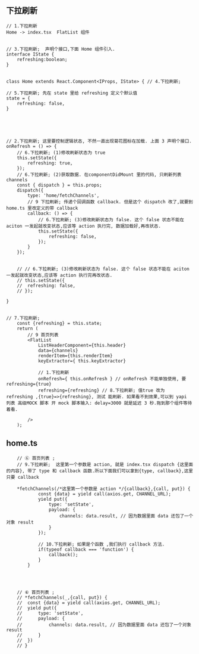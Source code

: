 ##  下拉刷新 
    // 1.下拉刷新
    Home -> index.tsx  FlatList 组件


    // 3.下拉刷新;  声明个接口,下面 Home 组件引入.
    interface IState {
        refreshing:boolean;
    }


    class Home extends React.Component<IProps, IState> { // 4.下拉刷新; 

	// 5.下拉刷新; 先在 state 里给 refreshing 定义个默认值
	state = {
		refreshing: false,
	}





    // 2.下拉刷新; 这里要控制逻辑状态, 不然一直出现菊花图标在加载. 上面 3 声明个接口.
	onRefresh = () => {
		// 6.下拉刷新; (1)修改刷新状态为 true
		this.setState({
			refreshing: true,
		});
		// 6.下拉刷新; (2)获取数据. 在componentDidMount 里的代码, 只刷新列表 channels
		const { dispatch } = this.props;
		dispatch({
			type: 'home/fetchChannels',
			// 9 下拉刷新; 传递个回调函数 callback. 但是这个 dispatch 改了,就要到 home.ts 里改定义的带 callback
			callback: () => {
				// 6.下拉刷新; (3)修改刷新状态为 false. 这个 false 状态不能在 aciton 一发起就改变状态,应该等 action 执行完, 数据加载好,再改状态.
				this.setState({
					refreshing: false,
				});
			}
		});


		// // 6.下拉刷新; (3)修改刷新状态为 false. 这个 false 状态不能在 aciton 一发起就改变状态,应该等 action 执行完再改状态.
		// this.setState({
		// 	refreshing: false,
		// });
		
	}


    // 7.下拉刷新;
		const {refreshing} = this.state;
		return (
			// 9 首页列表
			<FlatList
				ListHeaderComponent={this.header}
				data={channels}
                renderItem={this.renderItem}
				keyExtractor={ this.keyExtractor}
				
				// 1.下拉刷新
				onRefresh={ this.onRefresh } // onRefresh 不能单独使用, 要refreshing={true}
				refreshing={refreshing} // 8.下拉刷新; 值true 改为 refreshing ,{true}=>{refreshing}, 测试 能刷新. 如果看不到效果,可以到 yapi 列表 高级MOCK 脚本 开 mock 脚本输入: delay=3000 就是延迟 3 秒.拖到那个组件等待着看.

			/>
		);

##  home.ts 

        // ⑥ 首页列表 ;
		// 9.下拉刷新;  这里第一个参数是 action, 就是 index.tsx dispatch {这里面的内容}, 带了 type 和 callback 函数.所以下面我们可以拿到{type, callback},这里只要 callback

		*fetchChannels(/*这里第一个参数是 action */{callback},{call, put}) {
				const {data} = yield call(axios.get, CHANNEL_URL);
				yield put({
					type: 'setState',
					payload: {
						channels: data.result, // 因为数据里面 data 还包了一个对象 result
					}
				});
                
				// 10.下拉刷新; 如果是个函数 ,我们执行 callback 方法.
				if(typeof callback === 'function') {
					callback();
				}
			}




		// ⑥ 首页列表 ; 
		// *fetchChannels(_,{call, put}) {
		// 	const {data} = yield call(axios.get, CHANNEL_URL);
		// 	yield put({
		// 		type: 'setState',
		// 		payload: {
		// 			channels: data.result, // 因为数据里面 data 还包了一个对象 result
		// 		}
		// 	})
		// }
